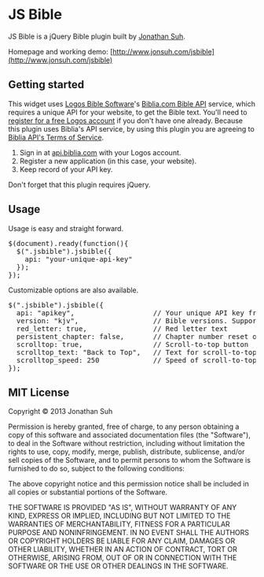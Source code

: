 # JS Bible

JS Bible is a jQuery Bible plugin built by [Jonathan Suh](http://www.jonsuh.com).

Homepage and working demo: [http://www.jonsuh.com/jsbible](http://www.jonsuh.com/jsbible)

## Getting started

This widget uses [Logos Bible Software](http://www.logos.com)'s [Biblia.com Bible API](http://api.biblia.com) service, which requires a unique API for your website, to get the Bible text. You'll need to [register for a free Logos account](https://www.logos.com/register) if you don't have one already. Because this plugin uses Biblia's API service, by using this plugin you are agreeing to [Biblia API's Terms of Service](http://api.biblia.com/docs/Terms_of_Use).

1.  Sign in at [api.biblia.com](http://api.biblia.com/v1/Users/SignIn) with your Logos account.
2.  Register a new application (in this case, your website).
3.  Keep record of your API key.

Don't forget that this plugin requires jQuery.

## Usage

Usage is easy and straight forward.

<pre>$(document).ready(function(){
  $(".jsbible").jsbible({
    api: "your-unique-api-key"
  });
});</pre>

Customizable options are also available.

<pre>$(".jsbible").jsbible({
  api: "apikey",                   // Your unique API key from api.biblia.com
  version: "kjv",                  // Bible versions. Supports: KJV, ASV, AV
  red_letter: true,                // Red letter text
  persistent_chapter: false,       // Chapter number reset on book change
  scrolltop: true,                 // Scroll-to-top button
  scrolltop_text: "Back to Top",   // Text for scroll-to-top button
  scrolltop_speed: 250             // Speed of scroll-to-top animation in milliseconds
});</pre>

## MIT License

Copyright © 2013 Jonathan Suh

Permission is hereby granted, free of charge, to any person obtaining a copy of this software and associated documentation files (the "Software"), to deal in the Software without restriction, including without limitation the rights to use, copy, modify, merge, publish, distribute, sublicense, and/or sell copies of the Software, and to permit persons to whom the Software is furnished to do so, subject to the following conditions:

The above copyright notice and this permission notice shall be included in all copies or substantial portions of the Software.

THE SOFTWARE IS PROVIDED "AS IS", WITHOUT WARRANTY OF ANY KIND, EXPRESS OR IMPLIED, INCLUDING BUT NOT LIMITED TO THE WARRANTIES OF MERCHANTABILITY, FITNESS FOR A PARTICULAR PURPOSE AND NONINFRINGEMENT. IN NO EVENT SHALL THE AUTHORS OR COPYRIGHT HOLDERS BE LIABLE FOR ANY CLAIM, DAMAGES OR OTHER LIABILITY, WHETHER IN AN ACTION OF CONTRACT, TORT OR OTHERWISE, ARISING FROM, OUT OF OR IN CONNECTION WITH THE SOFTWARE OR THE USE OR OTHER DEALINGS IN THE SOFTWARE.